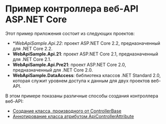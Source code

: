 # <a name="aspnet-core-web-api-controller-sample"></a>Пример контроллера веб-API ASP.NET Core

Этот пример приложения состоит из следующих проектов:

- **WebApiSample.Api.22*: проект ASP.NET Core 2.2, предназначенный для .NET Core 2.2.
- **WebApiSample.Api.21**: проект ASP.NET Core 2.1, предназначенный для .NET Core 2.1.
- **WebApiSample.Api.Pre21**: проект ASP.NET Core 2.0, предназначенный для .NET Core 2.0.
- **WebApiSample.DataAccess**: библиотека классов .NET Standard 2.0, которая служит уровнем доступа к данным для двух проектов веб-API.

В этом примере показаны различные способы создания контроллера веб-API:

- [Создание класса, производного от ControllerBase](https://docs.microsoft.com/aspnet/core/web-api#derive-class-from-controllerbase)
- [Аннотирование класса атрибутом ApiControllerAttribute](https://docs.microsoft.com/aspnet/core/web-api#annotate-class-with-apicontrollerattribute)
